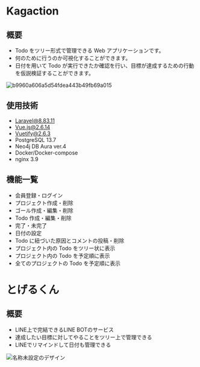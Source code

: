 # Kagaction

## 概要

- Todo をツリー形式で管理できる Web アプリケーションです。
- 何のために行うのか可視化することができます。
- 日付を用いて Todo が実行できたか確認を行い、目標が達成するための行動を仮説検証することができます。

![b9960a606a5d54fdea443b49fb69a015](https://user-images.githubusercontent.com/98217749/188604493-bda9306e-2cf5-49e4-b740-26611669e566.jpg)


## 使用技術

- Laravel@8.83.11
- Vue.js@2.6.14
- Vuetify@2.6.3
- PostgreSQL 13.7
- Neo4j DB Aura ver.4
- Docker/Docker-compose
- nginx 3.9

## 機能一覧

- 会員登録・ログイン
- プロジェクト作成・削除
- ゴール作成・編集・削除
- Todo 作成・編集・削除
- 完了・未完了
- 日付の設定
- Todo に紐づいた原因とコメントの投稿・削除
- プロジェクト内の Todo をツリー状に表示
- プロジェクト内の Todo を予定順に表示
- 全てのプロジェクトの Todo を予定順に表示



# とげるくん

## 概要

- LINE上で完結できるLINE BOTのサービス
- 達成したい目標に対してやることをツリー上で管理できる
- LINEでリマインドして日付も管理できる

![名称未設定のデザイン](https://user-images.githubusercontent.com/98217749/215308359-804d794d-7c07-430d-94fa-8a4ac72c2903.png)


